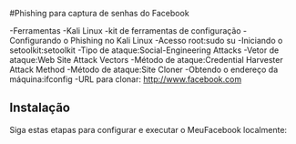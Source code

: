 #Phishing para captura de senhas do Facebook


-Ferramentas
-Kali Linux
-kit de ferramentas de configuração
-Configurando o Phishing no Kali Linux
-Acesso root:sudo su
-Iniciando o setoolkit:setoolkit
-Tipo de ataque:Social-Engineering Attacks
-Vetor de ataque:Web Site Attack Vectors
-Método de ataque:Credential Harvester Attack Method 
-Método de ataque:Site Cloner
-Obtendo o endereço da máquina:ifconfig
-URL para clonar: http://www.facebook.com




## Instalação

Siga estas etapas para configurar e executar o MeuFacebook localmente:



